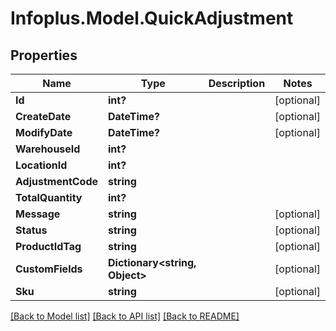 # Infoplus.Model.QuickAdjustment
## Properties

Name | Type | Description | Notes
------------ | ------------- | ------------- | -------------
**Id** | **int?** |  | [optional] 
**CreateDate** | **DateTime?** |  | [optional] 
**ModifyDate** | **DateTime?** |  | [optional] 
**WarehouseId** | **int?** |  | 
**LocationId** | **int?** |  | 
**AdjustmentCode** | **string** |  | 
**TotalQuantity** | **int?** |  | 
**Message** | **string** |  | [optional] 
**Status** | **string** |  | [optional] 
**ProductIdTag** | **string** |  | [optional] 
**CustomFields** | **Dictionary&lt;string, Object&gt;** |  | [optional] 
**Sku** | **string** |  | [optional] 

[[Back to Model list]](../README.md#documentation-for-models) [[Back to API list]](../README.md#documentation-for-api-endpoints) [[Back to README]](../README.md)

